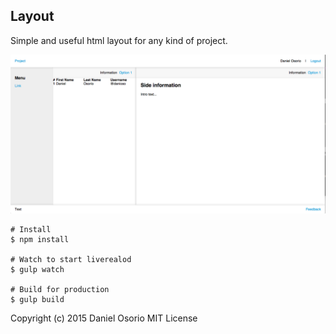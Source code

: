## Layout

Simple and useful html layout for any kind of project.

![Layout screenshot](src/images/layout.png)

```shell
# Install
$ npm install

# Watch to start liverealod
$ gulp watch

# Build for production
$ gulp build
```

Copyright (c) 2015 Daniel Osorio
MIT License